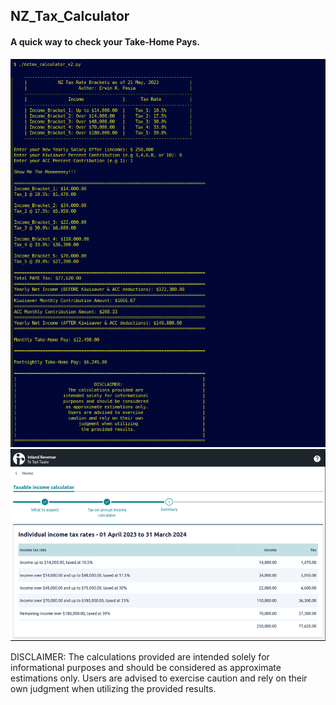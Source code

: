 ## NZ_Tax_Calculator

#### A quick way to check your Take-Home Pays.

![](img/nz_tax_calculator_v2_py.png)
![](img/ird_sample_paye.png)

DISCLAIMER: The calculations provided are intended solely for informational purposes and should be considered as approximate estimations only. Users are advised to exercise caution and rely on their own judgment when utilizing the provided results. 
